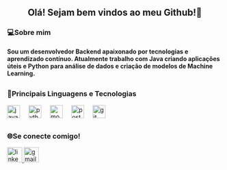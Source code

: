 <h2 align="center">Olá! Sejam bem vindos ao meu Github!👋 </h2>

<h3 align="left">💻Sobre mim</h3>
<h4 align="left">Sou um desenvolvedor Backend apaixonado por tecnologias e aprendizado contínuo. Atualmente trabalho com Java criando aplicações úteis e Python para análise de dados e criação de modelos de Machine Learning.
<h2 align="center"></h2>
<h3 align="left"> 🤖Principais Linguagens e Tecnologias</h3>
<div align="left">
  <img src="https://cdn.jsdelivr.net/gh/devicons/devicon/icons/java/java-original.svg" height="30" alt="java logo"  />
  <img width="12" />
  <img src="https://cdn.jsdelivr.net/gh/devicons/devicon/icons/python/python-original.svg" height="30" alt="python logo"  />
  <img width="12" />
  <img src="https://cdn.jsdelivr.net/gh/devicons/devicon/icons/mongodb/mongodb-original.svg" height="30" alt="mongodb logo"  />
  <img width="12" />
  <img src="https://cdn.jsdelivr.net/gh/devicons/devicon/icons/postgresql/postgresql-original.svg" height="30" alt="postgresql logo"  />
  <img width="12" />
  <img src="https://cdn.jsdelivr.net/gh/devicons/devicon/icons/git/git-original.svg" height="30" alt="git logo"  />
  <img width="12" />
</div>

<h2 align="center"></h2>
<h3 align="left">🌐Se conecte comigo!</h3>

<div align="left">
  <a href="https://br.linkedin.com/in/i-diogo-fernandes" target="_blank">
    <img src="https://img.shields.io/static/v1?message=LinkedIn&logo=linkedin&label=&color=0077B5&logoColor=white&labelColor=&style=for-the-badge" height="35" alt="linkedin logo"  />
  </a>
  <a href = "mailto:diogosf2006@gmail.com">
    <img src="https://img.shields.io/badge/Gmail-D14836?style=for-the-badge&logo=gmail&logoColor=white" height="35" alt="gmail logo"" />
  </a>
</div>

